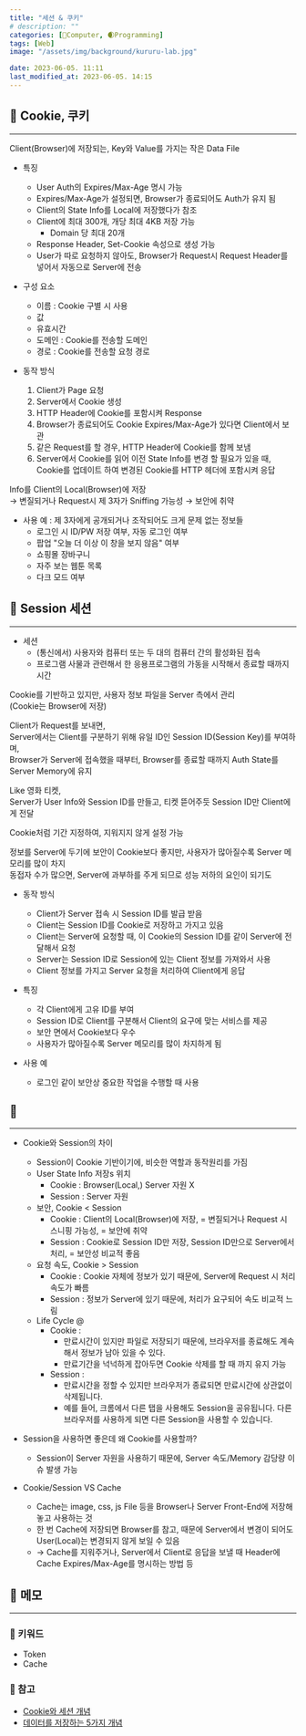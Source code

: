 ```yaml
---
title: "세션 & 쿠키"
# description: ""
categories: [💫Computer, 🌒Programming]
tags: [Web]
image: "/assets/img/background/kururu-lab.jpg"

date: 2023-06-05. 11:11
last_modified_at: 2023-06-05. 14:15
---
```


## 💫 Cookie, 쿠키

---

Client(Browser)에 저장되는, Key와 Value를 가지는 작은 Data File

- 특징
  - User Auth의 Expires/Max-Age 명시 가능
  - Expires/Max-Age가 설정되면, Browser가 종료되어도 Auth가 유지 됨
  - Client의 State Info를 Local에 저장했다가 참조
  - Client에 최대 300개, 개당 최대 4KB 저장 가능
    - Domain 당 최대 20개
  - Response Header, Set-Cookie 속성으로 생성 가능
  - User가 따로 요청하지 않아도, Browser가 Request시 Request Header를 넣어서 자동으로 Server에 전송

- 구성 요소
  - 이름 : Cookie 구별 시 사용
  - 값
  - 유효시간
  - 도메인 : Cookie를 전송할 도메인
  - 경로 : Cookie를 전송할 요청 경로

- 동작 방식
  1. Client가 Page 요청
  2. Server에서 Cookie 생성
  3. HTTP Header에 Cookie를 포함시켜 Response
  4. Browser가 종료되어도 Cookie Expires/Max-Age가 있다면 Client에서 보관
  5. 같은 Request를 할 경우, HTTP Header에 Cookie를 함께 보냄
  6. Server에서 Cookie를 읽어 이전 State Info를 변경 할 필요가 있을 때, Cookie를 업데이트 하여 변경된 Cookie를 HTTP 헤더에 포함시켜 응답

Info를 Client의 Local(Browser)에 저장  
→ 변질되거나 Request시 제 3자가 Sniffing 가능성
→ 보안에 취약

- 사용 예 : 제 3자에게 공개되거나 조작되어도 크게 문제 없는 정보들
  - 로그인 시 ID/PW 저장 여부, 자동 로그인 여부
  - 팝업 "오늘 더 이상 이 창을 보지 않음" 여부
  - 쇼핑몰 장바구니
  - 자주 보는 웹툰 목록
  - 다크 모드 여부

## 💫 Session 세션

---

- 세션
  - (통신에서) 사용자와 컴퓨터 또는 두 대의 컴퓨터 간의 활성화된 접속
  - 프로그램 사물과 관련해서 한 응용프로그램의 가동을 시작해서 종료할 때까지 시간

Cookie를 기반하고 있지만, 사용자 정보 파일을 Server 측에서 관리  
(Cookie는 Browser에 저장)  

Client가 Request를 보내면,  
Server에서는 Client를 구분하기 위해 유일 ID인 Session ID(Session Key)를 부여하며,  
Browser가 Server에 접속했을 때부터, Browser를 종료할 때까지 Auth State를 Server Memory에 유지  

Like 영화 티켓,  
Server가 User Info와 Session ID를 만들고, 티켓 뜯어주듯 Session ID만 Client에게 전달  

Cookie처럼 기간 지정하여, 지워지지 않게 설정 가능  

정보를 Server에 두기에 보안이 Cookie보다 좋지만, 사용자가 많아질수록 Server 메모리를 많이 차지  
동접자 수가 많으면, Server에 과부하를 주게 되므로 성능 저하의 요인이 되기도  

- 동작 방식
  - Client가 Server 접속 시 Session ID를 발급 받음
  - Client는 Session ID를 Cookie로 저장하고 가지고 있음
  - Client는 Server에 요청할 때, 이 Cookie의 Session ID를 같이 Server에 전달해서 요청
  - Server는 Session ID로 Session에 있는 Client 정보를 가져와서 사용
  - Client 정보를 가지고 Server 요청을 처리하여 Client에게 응답

- 특징
  - 각 Client에게 고유 ID를 부여
  - Session ID로 Client를 구분해서 Client의 요구에 맞는 서비스를 제공
  - 보안 면에서 Cookie보다 우수
  - 사용자가 많아질수록 Server 메모리를 많이 차지하게 됨

- 사용 예
  - 로그인 같이 보안상 중요한 작업을 수행할 때 사용

## 💫

---

- Cookie와 Session의 차이
  - Session이 Cookie 기반이기에, 비슷한 역할과 동작원리를 가짐
  - User State Info 저장s 위치
    - Cookie : Browser(Local,) Server 자원 X
    - Session : Server 자원
  - 보안, Cookie < Session
    - Cookie : Client의 Local(Browser)에 저장, = 변질되거나 Request 시 스니핑 가능성, = 보안에 취약
    - Session : Cookie로 Session ID만 저장, Session ID만으로 Server에서 처리, = 보안성 비교적 좋음
  - 요청 속도, Cookie > Session
    - Cookie : Cookie 자체에 정보가 있기 때문에, Server에 Request 시 처리 속도가 빠름
    - Session : 정보가 Server에 있기 때문에, 처리가 요구되어 속도 비교적 느림
  - Life Cycle @
    - Cookie :
      - 만료시간이 있지만 파일로 저장되기 때문에, 브라우저를 종료해도 계속해서 정보가 남아 있을 수 있다.
      - 만료기간을 넉넉하게 잡아두면 Cookie 삭제를 할 때 까지 유지 가능
    - Session :
      - 만료시간을 정할 수 있지만 브라우저가 종료되면 만료시간에 상관없이 삭제됩니다.
      - 예를 들어, 크롬에서 다른 탭을 사용해도 Session을 공유됩니다. 다른 브라우저를 사용하게 되면 다른 Session을 사용할 수 있습니다.

- Session을 사용하면 좋은데 왜 Cookie를 사용할까?
  - Session이 Server 자원을 사용하기 때문에, Server 속도/Memory 감당량 이슈 발생 가능

- Cookie/Session VS Cache
  - Cache는 image, css, js File 등을 Browser나 Server Front-End에 저장해놓고 사용하는 것
  - 한 번 Cache에 저장되면 Browser를 참고, 때문에 Server에서 변경이 되어도 User(Local)는 변경되지 않게 보일 수 있음
  - → Cache를 지워주거나, Server에서 Client로 응답을 보낼 때 Header에 Cache Expires/Max-Age를 명시하는 방법 등

## 💫 메모

---

### 🫧 키워드

- Token
- Cache

### 🫧 참고

- [Cookie와 세션 개념](https://interconnection.tistory.com/74)
- [데이터를 저장하는 5가지 개념](https://hongong.hanbit.co.kr/%EC%99%84%EB%B2%BD-%EC%A0%95%EB%A6%AC-%EC%BF%A0%ED%82%A4-%EC%84%B8%EC%85%98-%ED%86%A0%ED%81%B0-%EC%BA%90%EC%8B%9C-%EA%B7%B8%EB%A6%AC%EA%B3%A0-cdn/)
